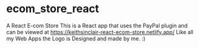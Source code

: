 # ecom_store_react
A React E-com Store
This is a React app that uses the PayPal plugin and can be viewed at https://keithsinclair-react-ecom-store.netlify.app/
Like all my Web Apps the Logo is Designed and made by me. :)
